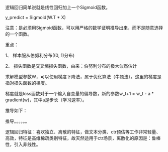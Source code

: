 逻辑回归简单说就是线性回归加上一个Sigmoid函数。

y_predict = Sigmoid(W.T * X)

注意：是必须用Sigmoid函数，可以用严格的数学证明推导出来，而不是随意选择的一个函数。

重点：

1、 样本服从伯努利分布((0, 1)分布)

2、 损失函数是交叉熵损失函数，由来：伯努利分布的极大似然估计

求解模型参数W，可以使用梯度下降法，属于优化算法（牛顿法）。这里的梯度是指对损失函数的梯度。

梯度就是loss函数对于一个输入自变量的偏导数，新的参数w_t+1 = w_t - a * gradient(w)，其中a是步长（学习速率）。

推导如下：

推导。。。。。。

逻辑回归特征：喜欢独立、离散的特征，做文本分类、ctr预估等工作非常轻量、高效，特征是高维稀疏类别特征，故天然适用于ctr场景，离散化的原因是：鲁棒性，引入非线性。